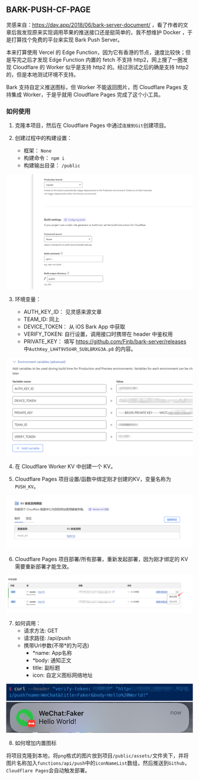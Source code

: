 ## BARK-PUSH-CF-PAGE


灵感来自：https://day.app/2018/06/bark-server-document/ ，看了作者的文章后我发现原来实现调用苹果的推送接口还是挺简单的，我不想维护 Docker ，于是打算找个免费的平台来实现 Bark Push Server。

本来打算使用 Vercel 的 Edge Function，因为它有香港的节点，速度比较快；但是写完之后才发现 Edge Function 内置的 fetch 不支持 http2，网上搜了一圈发现 Cloudflare 的 Worker 似乎是支持 http2 的。经过测试之后的确是支持 http2 的，但是本地测试环境不支持。

Bark 支持自定义推送图标，但 Worker 不能返回图片，而 Cloudflare Pages 支持集成 Worker，于是乎就用 Cloudflare Pages 完成了这个小工具。

### 如何使用

1. 克隆本项目，然后在 Cloudflare Pages 中通过`连接到Git`创建项目。

2. 创建过程中的构建设置：

    + 框架：         `None`
    + 构建命令：     `npm i`
    + 构建输出目录： `/public`

![1](/examples/1.png)

3. 环境变量：

    + AUTH_KEY_ID： 见灵感来源文章
    + TEAM_ID:      同上
    + DEVICE_TOKEN： 从 iOS Bark App 中获取
    + VERIFY_TOKEN:  自行设置，调用接口时携带在 header 中鉴权用
    + PRIVATE_KEY： 填写 https://github.com/Finb/bark-server/releases 中`AuthKey_LH4T9V5U4R_5U8LBRXG3A.p8` 的内容。

![2](/examples/2.png)

4. 在 Cloudflare Worker KV 中创建一个 KV。

5. Cloudflare Pages 项目设置/函数中绑定刚才创建的KV，变量名称为`PUSH_KV`。

![3](/examples/3.png)

6. Cloudflare Pages 项目部署/所有部署，重新发起部署，因为刚才绑定的 KV 需要重新部署才能生效。

![4](/examples/4.png)

7. 如何调用：
    + 请求方法: GET
    + 请求路径: /api/push
    + 携带Url参数(不带*的为可选)
      + *name: App名称
      + *body: 通知正文
      + title: 副标题
      + icon: 自定义图标网络地址

![5](/examples/5.png)
![6](/examples/6.png)

8. 如何增加内置图标

将项目克隆到本地，将`png`格式的图片放到项目`/public/assets/`文件夹下，并将图片名称加入`functions/api/push`中的`iconNameList`数组，然后推送到`Github`，`Cloudflare Pages`会自动触发部署。